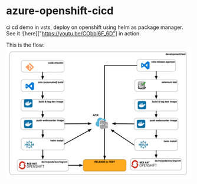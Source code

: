 # azure-openshift-cicd
ci cd demo in vsts, deploy on openshift using helm as package manager. See it ![here]["https://youtu.be/CObbl6F_6D"] in action.

This is the flow:
![screenshot helm flow](docs/helm-flow.png?raw=true "Screenshot VSTS helm flow")
